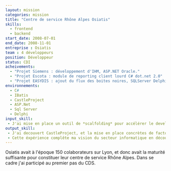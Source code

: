 ```yaml
---
layout: mission
categories: mission
title: "Centre de service Rhône Alpes Osiatis"
skills:
  - frontend
  - backend
start_date: 2008-07-01
end_date: 2008-11-01
entreprise : Osiatis
team : 4 développeurs
position: Développeur 
status: CDI
acheivements:
  - "Projet Siemens : développement d'IHM, ASP.NET Oracle."
  - "Projet Escota : module de reporting client lourd C# dot.net 2.0"
  - "Projet EASYDIS : ajout du flux des boites noires, SQLServer Delphi"
environnements:
  - C#
  - IBatis
  - CastleProject
  - ASP.Net
  - Sql Server
  - Delphi
input_skill:
 - J'ai mise en place un outil de *scalfolding* pour accélérer le developpement pour générer la couche accès au données verbeuse avec les methodes CRUD standard.
output_skill:
 - J'ai decouvert CastleProject, et la mise en place concrètes de factories, d'injection de dépendances et la programmation orientée aspect.
 - Cette éxpérience complête ma vision du secteur informatique en découvrant le monde du forfait et de la TMA.
---
```


Osiatis avait à l'époque 150 colaborateurs sur Lyon, et donc avait la maturité suffisante pour constituer leur centre de service Rhône Alpes. Dans se cadre j'ai participé au premier pas du CDS.
